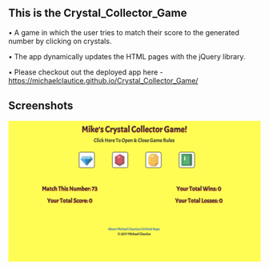 
## This is the Crystal_Collector_Game

• A game in which the user tries to match their score to the generated number by clicking on crystals.

• The app dynamically updates the HTML pages with the jQuery library.

• Please checkout out the deployed app here - https://michaelclautice.github.io/Crystal_Collector_Game/

## Screenshots

![screenshot](https://github.com/MichaelClautice/Crystal_Collector_Game/blob/master/screenshots/Crystal_Collector.png)


